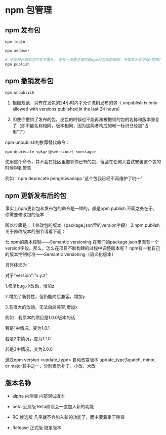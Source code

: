 # npm 包管理

## npm 发布包

```bash
npm login

npm adduser

# 不能和已有的包的名字重名, 还有一点要注意的是npm对包名的限制：不能有大写字母/空格/下滑线
npm publish
```

## npm 撤销发布包

```bash
npm unpublish
```

1. 根据规范，只有在发包的24小时内才允许撤销发布的包（ unpublish is only allowed with versions published in the last 24 hours）

2. 即使你撤销了发布的包，发包的时候也不能再和被撤销的包的名称和版本重复了（即不能名称相同，版本相同，因为这两者构成的唯一标识已经被“占用”了）

npm unpublish的推荐替代命令：

`npm deprecate <pkg>[@<version>] <message>`

使用这个命令，并不会在社区里撤销你已有的包，但会在任何人尝试安装这个包的时候得到警告

例如：npm deprecate penghuwanapp '这个包我已经不再维护了哟～'

## npm 更新发布后的包

事实上npm更新包和发布包的命令是一样的，都是npm publish,不同之处在于，你需要修改包的版本

所以步骤是：
1.修改包的版本（package.json里的version字段）
2.npm publish
关于修改版本的细节请看下面：

七.npm的版本控制——Semantic versioning
在我们的package.json里面有一个version字段。那么，怎么在项目不断构建的过程中调整版本呢？
npm有一套自己的版本控制标准——Semantic versioning（语义化版本）

具体体现为：

对于"version":"x.y.z"

1.修复bug,小改动，增加z

2.增加了新特性，但仍能向后兼容，增加y

3.有很大的改动，无法向后兼容,增加x

例如：我原本的项目是1.0.0版本的话

若是1中情况，变为1.0.1

若是2中情况，变为1.1.0

若是3中情况，变为2.0.0

通过npm version \<update_type> 自动改变版本
update_type为patch, minor, or major其中之一，分别表示补丁，小改，大改

## 版本名称

- alpha
内测版
内部测试版本
　　
- beta
公测版
Beta阶段会一直加入新的功能

- RC
候选版
几乎就不会加入新的功能了，而主要着重于除错

- Release
正式版
稳定版本
